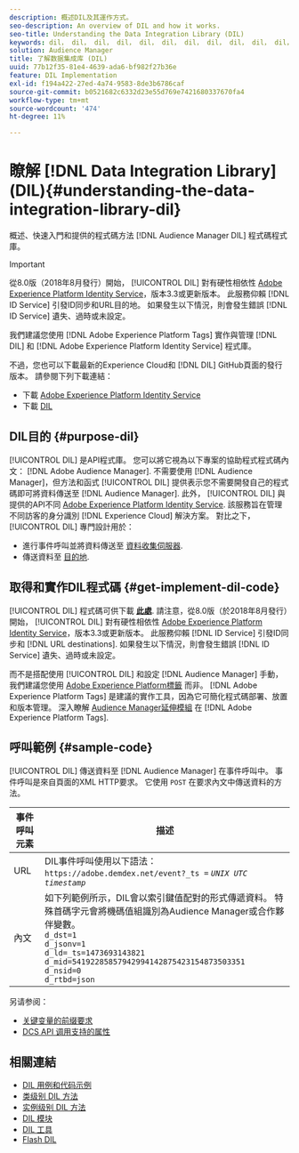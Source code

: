 ```yaml
---
description: 概述DIL及其運作方式。
seo-description: An overview of DIL and how it works.
seo-title: Understanding the Data Integration Library (DIL)
keywords: dil， dil， dil， dil， dil， dil， dil， dil， dil， dil， dil， dil， dil， dil， dil， dil， dil， dil， dil， dil， dil， dil， dil， dil， dil， dil， dil， dil， dil， dil， dil， dil， dil， dil， dil， dil， dil， dil， dil， dil， dil， dil， dil， dil， dil， dil， dil， dil， dil， dil，
solution: Audience Manager
title: 了解数据集成库 (DIL)
uuid: 77b12f35-81e4-4639-ada6-bf982f27b36e
feature: DIL Implementation
exl-id: f194a422-27ed-4a74-9583-8de3b6786caf
source-git-commit: b0521682c6332d23e55d769e7421680337670fa4
workflow-type: tm+mt
source-wordcount: '474'
ht-degree: 11%

---
```


# 瞭解 [!DNL Data Integration Library] (DIL){#understanding-the-data-integration-library-dil}

概述、快速入門和提供的程式碼方法 [!DNL Audience Manager DIL] 程式碼程式庫。

>[!IMPORTANT]
>
>從8.0版（2018年8月發行）開始， [!UICONTROL DIL] 對有硬性相依性 [Adobe Experience Platform Identity Service](https://experienceleague.adobe.com/docs/id-service/using/home.html)，版本3.3或更新版本。 此服務仰賴 [!DNL ID Service] 引發ID同步和URL目的地。 如果發生以下情況，則會發生錯誤 [!DNL ID Service] 遺失、過時或未設定。
>
>我們建議您使用 [!DNL Adobe Experience Platform Tags] 實作與管理 [!DNL DIL] 和 [!DNL Adobe Experience Platform Identity Service] 程式庫。

不過，您也可以下載最新的Experience Cloud和 [!DNL DIL] GitHub頁面的發行版本。 請參閱下列下載連結：

* 下載 [Adobe Experience Platform Identity Service](https://github.com/Adobe-Marketing-Cloud/id-service/releases)
* 下載 [DIL](https://github.com/Adobe-Marketing-Cloud/dil/releases)

## DIL目的 {#purpose-dil}

[!UICONTROL DIL] 是API程式庫。 您可以將它視為以下專案的協助程式程式碼內文： [!DNL Adobe Audience Manager]. 不需要使用 [!DNL Audience Manager]，但方法和函式 [!UICONTROL DIL] 提供表示您不需要開發自己的程式碼即可將資料傳送至 [!DNL Audience Manager]. 此外， [!UICONTROL DIL] 與提供的API不同 [Adobe Experience Platform Identity Service](https://experienceleague.adobe.com/docs/id-service/using/home.html). 該服務旨在管理不同訪客的身分識別 [!DNL Experience Cloud] 解決方案。 對比之下， [!UICONTROL DIL] 專門設計用於：

* 進行事件呼叫並將資料傳送至 [資料收集伺服器](../reference/system-components/components-data-collection.md).
* 傳送資料至 [目的地](../features/destinations/destinations.md).

## 取得和實作DIL程式碼 {#get-implement-dil-code}

[!UICONTROL DIL] 程式碼可供下載 **[此處](https://github.com/Adobe-Marketing-Cloud/dil/releases)**. 請注意，從8.0版（於2018年8月發行）開始， [!UICONTROL DIL] 對有硬性相依性 [Adobe Experience Platform Identity Service](https://experienceleague.adobe.com/docs/id-service/using/home.html)，版本3.3或更新版本。 此服務仰賴 [!DNL ID Service] 引發ID同步和 [!DNL URL destinations]. 如果發生以下情況，則會發生錯誤 [!DNL ID Service] 遺失、過時或未設定。

而不是搭配使用 [!UICONTROL DIL] 和設定 [!DNL Audience Manager] 手動，我們建議您使用 [Adobe Experience Platform標籤](https://experienceleague.adobe.com/docs/experience-platform/tags/home.html) 而非。 [!DNL Adobe Experience Platform Tags] 是建議的實作工具，因為它可簡化程式碼部署、放置和版本管理。 深入瞭解 [Audience Manager延伸模組](https://experienceleague.adobe.com/docs/experience-platform/tags/extensions/adobe/audience-manager/overview.html) 在 [!DNL Adobe Experience Platform Tags].

## 呼叫範例 {#sample-code}

[!UICONTROL DIL] 傳送資料至 [!DNL Audience Manager] 在事件呼叫中。 事件呼叫是來自頁面的XML HTTP要求。 它使用 `POST` 在要求內文中傳送資料的方法。

| 事件呼叫元素 | 描述 |
|--- |--- |
| URL | DIL事件呼叫使用以下語法： `https://adobe.demdex.net/event?_ts =` *`UNIX UTC timestamp`* |
| 內文 | 如下列範例所示，DIL會以索引鍵值配對的形式傳遞資料。 特殊首碼字元會將機碼值組識別為Audience Manager或合作夥伴變數。<br>`d_dst=1`<br>`d_jsonv=1`<br>`d_ld=_ts=1473693143821`<br>`d_mid=54192285857942994142875423154873503351`<br>`d_nsid=0`<br>`d_rtbd=json`<br> |

另请参阅：
* [关键变量的前缀要求](../features/traits/trait-variable-prefixes.md)
* [DCS API 调用支持的属性](../api/dcs-intro/dcs-api-reference/dcs-keys.md)

## 相關連結

* [DIL 用例和代码示例](/help/using/dil/dil-use-cases.md)
* [类级别 DIL 方法](/help/using/dil/dil-class-overview/dil-start.md)
* [实例级别 DIL 方法](/help/using/dil/dil-instance-methods.md)
* [DIL 模块](/help/using/dil/dil-modules.md)
* [DIL 工具](/help/using/dil/dil-tools.md)
* [Flash DIL](/help/using/dil/dil-flash.md)
